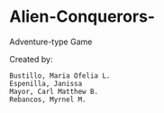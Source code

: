 # Alien-Conquerors-
Adventure-type Game

Created by:

    Bustillo, Maria Ofelia L.
    Espenilla, Janissa
    Mayor, Carl Matthew B.
    Rebancos, Myrnel M.
